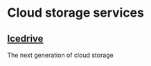 # Cloud storage services

## [Icedrive](https://icedrive.net/)
The next generation of cloud storage

## 